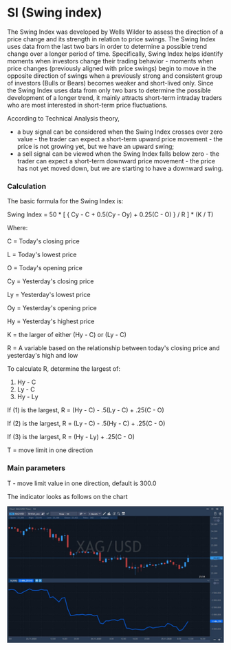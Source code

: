 # SI \(Swing index\)

The Swing Index was developed by Wells Wilder to assess the direction of a price change and its strength in relation to price swings. The Swing Index uses data from the last two bars in order to determine a possible trend change over a longer period of time. Specifically, Swing Index helps identify moments when investors change their trading behavior - moments when price changes \(previously aligned with price swings\) begin to move in the opposite direction of swings when a previously strong and consistent group of investors \(Bulls or Bears\) becomes weaker and short-lived only. Since the Swing Index uses data from only two bars to determine the possible development of a longer trend, it mainly attracts short-term intraday traders who are most interested in short-term price fluctuations.

According to Technical Analysis theory,

* a buy signal can be considered when the Swing Index crosses over zero value - the trader can expect a short-term upward price movement - the price is not growing yet, but we have an upward swing;
* a sell signal can be viewed when the Swing Index falls below zero - the trader can expect a short-term downward price movement - the price has not yet moved down, but we are starting to have a downward swing.

### Calculation

The basic formula for the Swing Index is:

Swing Index = 50 \* \[ { Cy - C + 0.5\(Cy - Oy\) + 0.25\(C - O\) } / R \] \* \(K / T\)

Where:

C = Today's closing price

L = Today's lowest price

O = Today's opening price

Cy = Yesterday's closing price

Ly = Yesterday's lowest price

Oy = Yesterday's opening price

Hy = Yesterday's highest price

K = the larger of either \(Hy - C\) or \(Ly - C\)

R = A variable based on the relationship between today's closing price and yesterday's high and low

To calculate R, determine the largest of:

1. Hу - C
2. Lу - C
3. Hу - Lу

If \(1\) is the largest, R = \(Hу - C\) - .5\(Lу - C\) + .25\(C - O\)

If \(2\) is the largest, R = \(Lу - C\) - .5\(Hу - C\) + .25\(C - O\)

If \(3\) is the largest, R = \(Hу - Lу\) + .25\(C - O\)

T = move limit in one direction

### Main parameters

T -  move limit value in one direction, default is 300.0

The indicator looks as follows on the chart

![](../../../../.gitbook/assets/screenshot_1%20%2833%29.jpg)


